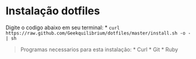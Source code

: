 Instalação dotfiles
===================

Digite o codigo abaixo em seu terminal:
	* `curl https://raw.github.com/Geekquilibrium/dotfiles/master/install.sh -o - | sh` 

> Programas necessarios para esta instalação:
	* Curl
	* Git
	* Ruby
